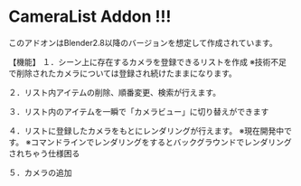 # CameraList Addon !!!

このアドオンはBlender2.8以降のバージョンを想定して作成されています。

【機能】
１．シーン上に存在するカメラを登録できるリストを作成
※技術不足で削除されたカメラについては登録され続けたままになります。

２．リスト内アイテムの削除、順番変更、検索が行えます。

３．リスト内のアイテムを一瞬で「カメラビュー」に切り替えができます

４．リストに登録したカメラをもとにレンダリングが行えます。
※現在開発中です。
※コマンドラインでレンダリングをするとバックグラウンドでレンダリングされちゃう仕様困る

５．カメラの追加

